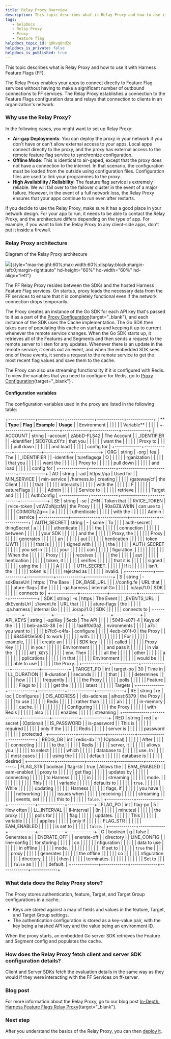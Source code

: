 ```yaml
---
title: Relay Proxy Overview
description: This topic describes what is Relay Proxy and how to use it with Harness Feature Flags (FF).
tags: 
   - helpDocs
   - Relay Proxy
   - Proxy
   - feature flag
helpdocs_topic_id: q0kvq8nd2o
helpdocs_is_private: false
helpdocs_is_published: true
---
```


This topic describes what is Relay Proxy and how to use it with Harness
Feature Flags (FF).

The Relay Proxy enables your apps to connect directly to Feature Flag
services without having to make a significant number of outbound
connections to FF services. The Relay Proxy establishes a connection to
the Feature Flags configuration data and relays that connection to
clients in an organization\'s network.

### Why use the Relay Proxy?

In the following cases, you might want to set up Relay Proxy:

-   **Air-gap Deployments**: You can deploy the proxy in your network if
    you don\'t have or can\'t allow external access to your apps. Local
    apps connect directly to the proxy, and the proxy has external
    access to the remote feature flag service to synchronize
    configuration.
-   **Offline Mode**: This is identical to air-gaped, except that the
    proxy does not have a connection to the internet. In that scenario,
    the configuration must be loaded from the outside using
    configuration files. Configuration files are used to link your
    programmes to the proxy.
-   **High Availability / Reliability**: The feature flag service is
    extremely reliable. We will fail over to the failover cluster in the
    event of a major failure. However, in the event of a full network
    loss, the Relay Proxy ensures that your apps continue to run even
    after restarts.

If you decide to use the Relay Proxy, make sure it has a good place in
your network design. For your app to run, it needs to be able to contact
the Relay Proxy, and the architecture differs depending on the type of
app. For example, if you want to link the Relay Proxy to any client-side
apps, don\'t put it inside a firewall.

### Relay Proxy architecture

Diagram of the Relay Proxy architecure

<div>

![](https://files.helpdocs.io/i5nl071jo5/articles/q0kvq8nd2o/1641815845703/screenshot-2022-01-10-at-5-26-46-pm.png){style="max-height:60%;max-width:60%;display:block;margin-left:0;margin-right:auto"
hd-height="60%" hd-width="60%" hd-align="left"}

</div>

The FF Relay Proxy resides between the SDKs and the hosted Harness
Feature Flag services. On startup, proxy loads the necessary data from
the FF services to ensure that it is completely functional even if the
network connection drops temporarily.

The Proxy creates an instance of the Go SDK for each API key that's
passed to it as a part of the [Proxy
Configuration](/article/q0kvq8nd2o-configure-relay-proxy#configuration_variables){target="_blank"},
and each instance of the SDK uses the Cache implementation. The Go SDK
then takes care of populating this cache on startup and keeping it up to
current whenever the remote service changes. When the Go SDK starts up,
it retrieves all of the Features and Segments and then sends a request
to the remote server to listen for any updates. Whenever there is an
update in the remote service, it sends out an event, and when the
embedded SDK sees one of these events, it sends a request to the remote
service to get the most recent flag values and save them to the cache.

The Proxy can also use streaming functionality if it is configured with
Redis. To view the variables that you need to configure for Redis, go to
[Proxy
Configuration](/article/q0kvq8nd2o-configure-relay-proxy#configuration_variables){target="_blank"}
.

#### Configuration variables

The configuration variables used in the proxy are listed in the
following table:

+-------------+-------------+-------------+-------------+-------------+
| **          | **Type**    | **Flag**    | **Example** | **Usage**   |
| Environment |             |             |             |             |
| Variable**  |             |             |             |             |
+-------------+-------------+-------------+-------------+-------------+
| ACCOUNT     | string      | -account    | zAbbD-FLS42 | The Account |
| _IDENTIFIER |             | -identifier | 5IEO7OLzXYz | that you    |
|             |             |             |             | want the    |
|             |             |             |             | Proxy to    |
|             |             |             |             | pull down   |
|             |             |             |             | and load    |
|             |             |             |             | config for  |
+-------------+-------------+-------------+-------------+-------------+
| ORG         | string      | -org        | fea         | The         |
| _IDENTIFIER |             | -identifier | tureflagsqa | O           |
|             |             |             |             | rganization |
|             |             |             |             | that you    |
|             |             |             |             | want the    |
|             |             |             |             | Proxy to    |
|             |             |             |             | pull down   |
|             |             |             |             | and load    |
|             |             |             |             | config for  |
+-------------+-------------+-------------+-------------+-------------+
| AD          | string      | -ad         | https://qa  | Used for    |
| MIN_SERVICE |             | min-service | /harness.io | creating    |
|             |             |             | /gateway/cf | the Client  |
|             |             |             |             | that        |
|             |             |             |             | interacts   |
|             |             |             |             | with the    |
|             |             |             |             | F           |
|             |             |             |             | eatureFlags |
|             |             |             |             | Admin       |
|             |             |             |             | Service to  |
|             |             |             |             | retrieve    |
|             |             |             |             | Target and  |
|             |             |             |             | AuthConfig  |
+-------------+-------------+-------------+-------------+-------------+
| SE          | string      | -se         | ZHN         | Token that  |
| RVICE_TOKEN |             | rvice-token | vdWZoNjczMj | the Proxy   |
|             |             |             | R0aGZiLWk1N | can use to  |
|             |             |             | C0tMGRzZg== | a           |
|             |             |             |             | uthenticate |
|             |             |             |             | with the    |
|             |             |             |             | Admin       |
|             |             |             |             | service     |
+-------------+-------------+-------------+-------------+-------------+
| AUTH_SECRET | string      | -           | some        | To          |
|             |             | auth-secret | thingSecret | a           |
|             |             |             |             | uthenticate |
|             |             |             |             | the         |
|             |             |             |             | connection  |
|             |             |             |             | between     |
|             |             |             |             | your SDK    |
|             |             |             |             | and the     |
|             |             |             |             | Proxy, the  |
|             |             |             |             | Proxy       |
|             |             |             |             | generates   |
|             |             |             |             | an          |
|             |             |             |             | aut         |
|             |             |             |             | hentication |
|             |             |             |             | token (JWT) |
|             |             |             |             | that is     |
|             |             |             |             | signed with |
|             |             |             |             | the         |
|             |             |             |             | AUTH_SECRET |
|             |             |             |             | you set in  |
|             |             |             |             | your        |
|             |             |             |             | con         |
|             |             |             |             | figuration. |
|             |             |             |             |             |
|             |             |             |             | When the    |
|             |             |             |             | Proxy       |
|             |             |             |             | receives    |
|             |             |             |             | the         |
|             |             |             |             | aut         |
|             |             |             |             | hentication |
|             |             |             |             | token, it   |
|             |             |             |             | verifies    |
|             |             |             |             | that it is  |
|             |             |             |             | signed      |
|             |             |             |             | using the   |
|             |             |             |             | A           |
|             |             |             |             | UTH_SECRET. |
|             |             |             |             | If it       |
|             |             |             |             | isn't, the  |
|             |             |             |             | token is    |
|             |             |             |             | rejected as |
|             |             |             |             | invalid.    |
+-------------+-------------+-------------+-------------+-------------+
| S           | string      | -sdkBaseUrl | https:      | The Base    |
| DK_BASE_URL |             |             | //config.fe | URL that    |
|             |             |             | ature-flags | the         |
|             |             |             | -qa.harness | internal Go |
|             |             |             | .io/api/1.0 | SDK         |
|             |             |             |             | connects to |
+-------------+-------------+-------------+-------------+-------------+
| SDK         | string      | -s          | https       | The Event   |
| _EVENTS_URL |             | dkEventsUrl | ://event.fe | URL that    |
|             |             |             | ature-flags | the         |
|             |             |             | .qa.harness | internal Go |
|             |             |             | .io/api/1.0 | SDK         |
|             |             |             |             | connects to |
+-------------+-------------+-------------+-------------+-------------+
| API_KEYS    | string      | -apiKey     | 5ecb        | The API     |
|             |             |             | 5049-e071-4 | Keys of the |
|             |             |             | beb-ae43-38 | e           |
|             |             |             | 1aa8f0d3a2, | nvironments |
|             |             |             | a7c         | you want to |
|             |             |             | b7fc6-c4fa- | configure   |
|             |             |             | 4ecb-b01f-0 | the Proxy   |
|             |             |             | 68456f3e500 | to work     |
|             |             |             |             | with.       |
|             |             |             |             |             |
|             |             |             |             | For         |
|             |             |             |             | example,    |
|             |             |             |             | create an   |
|             |             |             |             | SDK key     |
|             |             |             |             | called      |
|             |             |             |             | Proxy Key   |
|             |             |             |             | in your     |
|             |             |             |             | Environment |
|             |             |             |             | and pass it |
|             |             |             |             | in via the  |
|             |             |             |             | `API_KEYS`  |
|             |             |             |             | env. Then   |
|             |             |             |             | all the     |
|             |             |             |             | other       |
|             |             |             |             | a           |
|             |             |             |             | pplications |
|             |             |             |             | in that     |
|             |             |             |             | Environment |
|             |             |             |             | would be    |
|             |             |             |             | able to use |
|             |             |             |             | the Proxy.  |
+-------------+-------------+-------------+-------------+-------------+
| TARGET_PO   | int         | target-po   | 30          | Time in     |
| LL_DURATION |             | ll-duration |             | seconds     |
|             |             |             |             | that        |
|             |             |             |             | determines  |
|             |             |             |             | how         |
|             |             |             |             | frequently  |
|             |             |             |             | the Proxy   |
|             |             |             |             | polls       |
|             |             |             |             | Feature     |
|             |             |             |             | Flags to    |
|             |             |             |             | get the     |
|             |             |             |             | latest      |
|             |             |             |             | Targets     |
+-------------+-------------+-------------+-------------+-------------+
| RE          | string      | re          | loc         | Configures  |
| DIS_ADDRESS |             | dis-address | alhost:6379 | the Proxy   |
|             |             |             |             | to use      |
|             |             |             |             | Redis       |
|             |             |             |             | rather than |
|             |             |             |             | an          |
|             |             |             |             | in-memory   |
|             |             |             |             | cache.      |
|             |             |             |             |             |
|             |             |             |             | Configuring |
|             |             |             |             | the Proxy   |
|             |             |             |             | with Redis  |
|             |             |             |             | also        |
|             |             |             |             | enables     |
|             |             |             |             | streaming   |
+-------------+-------------+-------------+-------------+-------------+
| RED         | string      | red         | a-secret    | (Optional)  |
| IS_PASSWORD |             | is-password |             | This is     |
|             |             |             |             | required    |
|             |             |             |             | only if the |
|             |             |             |             | Redis       |
|             |             |             |             | server is   |
|             |             |             |             | password    |
|             |             |             |             | protected   |
+-------------+-------------+-------------+-------------+-------------+
| REDIS_DB    | int         | redis-db    | 1           | (Optional)  |
|             |             |             |             | After       |
|             |             |             |             | connecting  |
|             |             |             |             | to the      |
|             |             |             |             | Redis       |
|             |             |             |             | server, it  |
|             |             |             |             | allows you  |
|             |             |             |             | to select   |
|             |             |             |             | which       |
|             |             |             |             | database to |
|             |             |             |             | use. In     |
|             |             |             |             | most cases  |
|             |             |             |             | using the   |
|             |             |             |             | default     |
|             |             |             |             | database is |
|             |             |             |             | desired     |
+-------------+-------------+-------------+-------------+-------------+
| FLAG_STR    | boolean     | flag-str    | true        | Allows the  |
| EAM_ENABLED |             | eam-enabled |             | proxy to    |
|             |             |             |             | get flag    |
|             |             |             |             | updates by  |
|             |             |             |             | connecting  |
|             |             |             |             | to Harness  |
|             |             |             |             | in          |
|             |             |             |             | streaming   |
|             |             |             |             | mode.       |
|             |             |             |             |             |
|             |             |             |             | This        |
|             |             |             |             | variable    |
|             |             |             |             | defaults to |
|             |             |             |             | `true`.     |
|             |             |             |             | While       |
|             |             |             |             | updating    |
|             |             |             |             | Harness     |
|             |             |             |             | flags, if   |
|             |             |             |             | you have    |
|             |             |             |             | networking  |
|             |             |             |             | issues when |
|             |             |             |             | receiving   |
|             |             |             |             | streaming   |
|             |             |             |             | events, set |
|             |             |             |             | this to     |
|             |             |             |             | `false`.    |
+-------------+-------------+-------------+-------------+-------------+
| FLAG_PO     | int         | flag-po     | 5           | How often   |
| LL_INTERVAL |             | ll-interval |             | (in         |
|             |             |             |             | minutes)    |
|             |             |             |             | the proxy   |
|             |             |             |             | polls for   |
|             |             |             |             | flag        |
|             |             |             |             | updates.    |
|             |             |             |             | This        |
|             |             |             |             | variable    |
|             |             |             |             | applies     |
|             |             |             |             | only if     |
|             |             |             |             | FLAG_STR    |
|             |             |             |             | EAM_ENABLED |
|             |             |             |             | is set to   |
|             |             |             |             | `false`.    |
+-------------+-------------+-------------+-------------+-------------+
| G           | boolean     | g           | false       | Generates a |
| ENERATE_OFF |             | enerate-off |             | directory   |
| LINE_CONFIG |             | line-config |             | for storing |
|             |             |             |             | co          |
|             |             |             |             | nfiguration |
|             |             |             |             | data to use |
|             |             |             |             | in offline  |
|             |             |             |             | mode.       |
|             |             |             |             |             |
|             |             |             |             | If set to   |
|             |             |             |             | `true` the  |
|             |             |             |             | proxy       |
|             |             |             |             | generates   |
|             |             |             |             | the offline |
|             |             |             |             | co          |
|             |             |             |             | nfiguration |
|             |             |             |             | directory,  |
|             |             |             |             | then        |
|             |             |             |             | terminates. |
|             |             |             |             |             |
|             |             |             |             | Set to      |
|             |             |             |             | `false` as  |
|             |             |             |             | default.    |
+-------------+-------------+-------------+-------------+-------------+

### What data does the Relay Proxy store?

The Proxy stores authentication, feature, Target, and Target Group
configurations in a cache.

-   Keys are stored against a map of fields and values in the feature,
    Target, and Target Group settings.
-   The authentication configuration is stored as a key-value pair, with
    the key being a hashed API key and the value being an environment
    ID.

When the proxy starts, an embedded Go server SDK retrieves the Feature
and Segment config and populates the cache.

### How does the Relay Proxy fetch client and server SDK configuration details?

Client and Server SDKs fetch the evaluation details in the same way as
they would if they were interacting with the FF Services on ff-server.

### Blog post

For more information about the Relay Proxy, go to our blog post
[In-Depth: Harness Feature Flags Relay
Proxy](https://harness.io/blog/in-depth-feature-flags-relay-proxy/){target="_blank"}.

### Next step

After you understand the basics of the Relay Proxy, you can then [deploy
it](/article/rae6uk12hk-deploy-relay-proxy).
